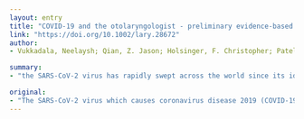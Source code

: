 ```yaml
---
layout: entry
title: "COVID-19 and the otolaryngologist - preliminary evidence-based review"
link: "https://doi.org/10.1002/lary.28672"
author:
- Vukkadala, Neelaysh; Qian, Z. Jason; Holsinger, F. Christopher; Patel, Zara M.; Rosenthal, Eben

summary:
- "the SARS-CoV-2 virus has rapidly swept across the world since its identification in December 2019. Otolaryngologists are at unique risk due to the close contact with mucus membranes of the upper respiratory tract. The virus has been among the most affected healthcare workers in Wuhan, China. This article is protected by copyright. All rights reserved. We present information on COVID-19 management relevant to otolaries on the frontlines of this pandemic and provide preliminary guidance on practices implemented in China has been identified as the cause of the coronavirus disease 2019 (COV-2.."

original:
- "The SARS-CoV-2 virus which causes coronavirus disease 2019 (COVID-19) has rapidly swept across the world since its identification in December 2019. Otolaryngologists are at unique risk due to the close contact with mucus membranes of the upper respiratory tract and have been among the most affected healthcare workers in Wuhan, China. We present information on COVID-19 management relevant to otolaryngologists on the frontlines of this pandemic and provide preliminary guidance based on practices implemented in China and other countries and practical strategies deployed at Stanford University. This article is protected by copyright. All rights reserved."
---
```


